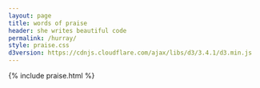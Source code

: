 ```yaml
---
layout: page
title: words of praise		
header: she writes beautiful code
permalink: /hurray/
style: praise.css
d3version: https://cdnjs.cloudflare.com/ajax/libs/d3/3.4.1/d3.min.js
---
```




{% include praise.html %}
